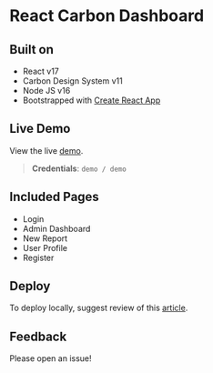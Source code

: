 # React Carbon Dashboard

## Built on

- React v17
- Carbon Design System v11
- Node JS v16
- Bootstrapped with [Create React App](https://github.com/facebook/create-react-app)

## Live Demo

View the live [demo](https://react-carbon-dashboard.tge4hc9rhau.us-south.codeengine.appdomain.cloud). <br />
> **Credentials**: `demo / demo`

## Included Pages

- Login
- Admin Dashboard
- New Report
- User Profile
- Register

## Deploy

To deploy locally, suggest review of this [article](./local-development/README.md).

## Feedback

Please open an issue!